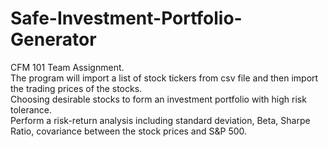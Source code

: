 # Safe-Investment-Portfolio-Generator

CFM 101 Team Assignment.<br />
The program will import a list of stock tickers from csv file and then import the trading prices of the stocks.<br />
Choosing desirable stocks to form an investment portfolio with high risk tolerance.<br />
Perform a risk-return analysis including standard deviation, Beta, Sharpe Ratio, covariance between the stock prices and S&P 500.
